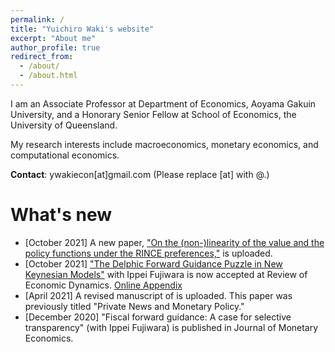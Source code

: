 ```yaml
---
permalink: /
title: "Yuichiro Waki's website"
excerpt: "About me"
author_profile: true
redirect_from: 
  - /about/
  - /about.html
---
```


I am an Associate Professor at Department of Economics, Aoyama Gakuin University, and a Honorary Senior Fellow at School of Economics, the University of Queensland. 

My research interests include macroeconomics, monetary economics, and computational economics. 

**Contact**: ywakiecon[at]gmail.com    (Please replace [at] with @.)

What's new
======
* [October 2021] A new paper, ["On the (non-)linearity of the value and the policy functions under the RINCE preferences,"](/files/Waki_RINCE.pdf) is uploaded.
* [October 2021] ["The Delphic Forward Guidance Puzzle in New Keynesian Models"](/files/Fujiwara_Waki_DFGP.pdf) with Ippei Fujiwara is now accepted at Review of Economic Dynamics. [Online Appendix](/files/Fujiwara_Waki_DFGP_OnlineAppendix.pdf)
* [April 2021] A revised manuscript of is uploaded. This paper was previously titled "Private News and Monetary Policy."
* [December 2020] "Fiscal forward guidance: A case for selective transparency" (with Ippei Fujiwara) is published in Journal of Monetary Economics. 




